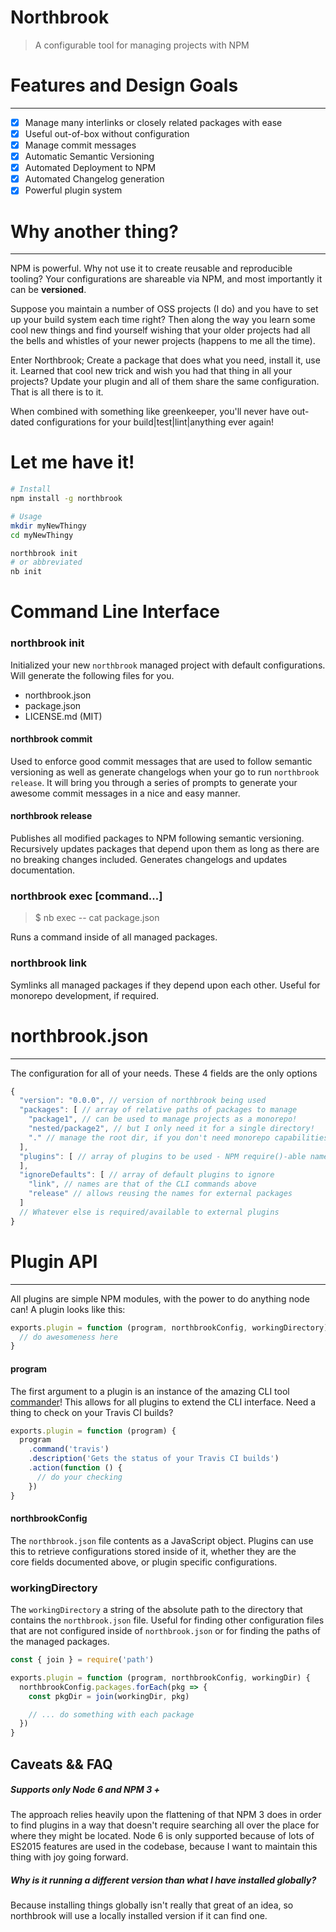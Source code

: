 # Northbrook

> A configurable tool for managing projects with NPM

# Features and Design Goals
---

- [x] Manage many interlinks or closely related packages with ease
- [x] Useful out-of-box without configuration
- [x] Manage commit messages
- [x] Automatic Semantic Versioning
- [x] Automated Deployment to NPM
- [x] Automated Changelog generation
- [x] Powerful plugin system

# Why another thing?
---

NPM is powerful. Why not use it to create reusable and reproducible tooling?
Your configurations are shareable via NPM, and most importantly it can be **versioned**.

Suppose you maintain a number of OSS projects (I do) and you have to set up your
build system each time right? Then along the way you learn some cool new things
and find yourself wishing that your older projects had all the bells and whistles
of your newer projects (happens to me all the time).

Enter Northbrook; Create a package that does what you need, install it, use
it. Learned that cool new trick and wish you had that thing in all your
projects? Update your plugin and all of them share the same configuration.
That is all there is to it.

When combined with something like greenkeeper, you'll never have out-dated
configurations for your build|test|lint|anything ever again!


# Let me have it!

```sh
# Install
npm install -g northbrook

# Usage
mkdir myNewThingy
cd myNewThingy

northbrook init
# or abbreviated
nb init
```

# **Command Line Interface**

### **northbrook init**

Initialized your new `northbrook` managed project with default configurations. Will
generate the following files for you.

- northbrook.json
- package.json
- LICENSE.md (MIT)

#### **northbrook commit**

Used to enforce good commit messages that are used to follow semantic
versioning as well as generate changelogs when your go to run `northbrook
release`. It will bring you through a series of prompts to
generate your awesome commit messages in a nice and easy manner.

#### **northbrook release**

Publishes all modified packages to NPM following semantic versioning.
Recursively updates packages that depend upon them as long as there are no
breaking changes included. Generates changelogs and updates documentation.

### **northbrook exec [command...]**

> $ nb exec -- cat package.json

Runs a command inside of all managed packages.

### **northbrook link**

Symlinks all managed packages if they depend upon each other.
Useful for monorepo development, if required.

# **northbrook.json**
-----

The configuration for all of your needs. These 4 fields are the only options

```js
{
  "version": "0.0.0", // version of northbrook being used
  "packages": [ // array of relative paths of packages to manage
    "package1", // can be used to manage projects as a monorepo!
    "nested/package2", // but I only need it for a single directory!
    "." // manage the root dir, if you don't need monorepo capabilities
  ],
  "plugins": [ // array of plugins to be used - NPM require()-able name  
  ],
  "ignoreDefaults": [ // array of default plugins to ignore
    "link", // names are that of the CLI commands above
    "release" // allows reusing the names for external packages
  ]
  // Whatever else is required/available to external plugins
}
```


# Plugin API
-----


All plugins are simple NPM modules, with the power to do anything node can!
A plugin looks like this:

```js
exports.plugin = function (program, northbrookConfig, workingDirectory) {
  // do awesomeness here
}
```

#### **program**

The first argument to a plugin is an instance of the amazing CLI tool
[commander](https://github.com/tj/commander.js/)! This allows for all
plugins to extend the CLI interface. Need a thing to check on your Travis CI
builds?

```js
exports.plugin = function (program) {
  program
    .command('travis')
    .description('Gets the status of your Travis CI builds')
    .action(function () {
      // do your checking
    })
}
```

#### **northbrookConfig**

The `northbrook.json` file contents as a JavaScript object. Plugins can use
this to retrieve configurations stored inside of it, whether they are the   
core fields documented above, or plugin specific configurations.

### **workingDirectory**

The `workingDirectory` a string of the absolute path to the directory that
contains the `northbrook.json` file. Useful for finding other configuration
files that are not configured inside of `northbrook.json` or for finding the
paths of the managed packages.

```js
const { join } = require('path')

exports.plugin = function (program, northbrookConfig, workingDir) {
  northbrookConfig.packages.forEach(pkg => {
    const pkgDir = join(workingDir, pkg)

    // ... do something with each package
  })
}
```


## Caveats && FAQ


##### Supports only Node 6 and NPM 3 +

The approach relies heavily upon the flattening of that NPM 3 does in order
to find plugins in a way that doesn't require searching all over the place
for where they might be located. Node 6 is only supported because of lots of
ES2015 features are used in the codebase, because I want to maintain this
thing with joy going forward.

##### Why is it running a different version than what I have installed globally?

Because installing things globally isn't really that great of an idea, so
northbrook will use a locally installed version if it can find one.
